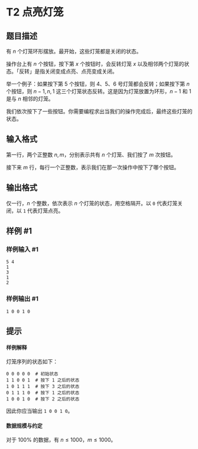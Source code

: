 # T2 点亮灯笼

## 题目描述

有 $n$ 个灯笼环形摆放。最开始，这些灯笼都是关闭的状态。

操作台上有 $n$ 个按钮，按下第 $x$ 个按钮时，会反转灯笼 $x$ 以及相邻两个灯笼的状态。「反转」是指关闭变成点亮、点亮变成关闭。

举一个例子：如果按下第 $5$ 个按钮，则 $4$、$5$、$6$ 号灯笼都会反转；如果按下第 $n$ 个按钮，则 $n-1, n, 1$ 这三个灯笼状态反转。这是因为灯笼放置为环形，$n-1$ 和 $1$ 是与 $n$ 相邻的灯笼。

我们依次按下了一些按钮。你需要编程求出当我们的操作完成后，最终这些灯笼的状态。

## 输入格式

第一行，两个正整数 $n, m$，分别表示共有 $n$ 个灯笼、我们按了 $m$ 次按钮。

接下来 $m$ 行，每行一个正整数，表示我们在那一次操作中按下了哪个按钮。


## 输出格式

仅一行，$n$ 个整数，依次表示 $n$ 个灯笼的状态，用空格隔开。以 `0` 代表灯笼关闭，以 `1` 代表灯笼点亮。

## 样例 #1

### 样例输入 #1
```
5 4
1
3
1
2
```

### 样例输出 #1

```
1 0 0 1 0
```

## 提示

#### 样例解释
灯笼序列的状态如下：
```plaintext
0 0 0 0 0  # 初始状态
1 1 0 0 1  # 按下 1 之后的状态
1 0 1 1 1  # 按下 3 之后的状态
0 1 1 1 0  # 按下 1 之后的状态
1 0 0 1 0  # 按下 2 之后的状态
```

因此你应当输出 `1 0 0 1 0`。

#### 数据规模与约定

对于 $100\%$ 的数据，有 $n\leq 1000$，$m\leq 1000$。

